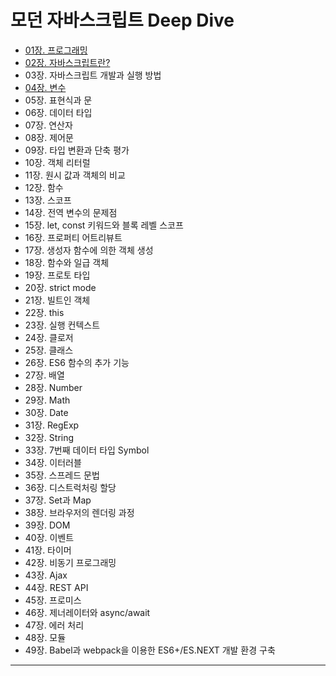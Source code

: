 
# 모던 자바스크립트 Deep Dive

- <a href="01장. 프로그래밍.md" target="_blank">01장. 프로그래밍</a>
- <a href="02장. 자바스크립트란.md" target="_blank">02장. 자바스크립트란?</a>
- 03장. 자바스크립트 개발과 실행 방법
- <a href="04장. 변수.md" target="_blank">04장. 변수</a>
- 05장. 표현식과 문
- 06장. 데이터 타입
- 07장. 연산자
- 08장. 제어문
- 09장. 타입 변환과 단축 평가
- 10장. 객체 리터럴
- 11장. 원시 값과 객체의 비교
- 12장. 함수
- 13장. 스코프
- 14장. 전역 변수의 문제점
- 15장. let, const 키워드와 블록 레벨 스코프
- 16장. 프로퍼티 어트리뷰트
- 17장. 생성자 함수에 의한 객체 생성
- 18장. 함수와 일급 객체
- 19장. 프로토 타입
- 20장. strict mode
- 21장. 빌트인 객체
- 22장. this
- 23장. 실행 컨텍스트
- 24장. 클로저
- 25장. 클래스
- 26장. ES6 함수의 추가 기능
- 27장. 배열
- 28장. Number
- 29장. Math
- 30장. Date
- 31장. RegExp
- 32장. String
- 33장. 7번째 데이터 타입 Symbol
- 34장. 이터러블
- 35장. 스프레드 문법
- 36장. 디스트럭처링 할당
- 37장. Set과 Map
- 38장. 브라우저의 렌더링 과정
- 39장. DOM
- 40장. 이벤트
- 41장. 타이머
- 42장. 비동기 프로그래밍
- 43장. Ajax
- 44장. REST API
- 45장. 프로미스
- 46장. 제너레이터와 async/await
- 47장. 에러 처리
- 48장. 모듈
- 49장. Babel과 webpack을 이용한 ES6+/ES.NEXT 개발 환경 구축

---
